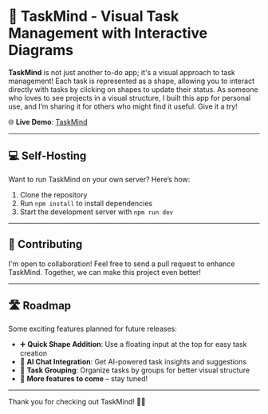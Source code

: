 # 📌 TaskMind - Visual Task Management with Interactive Diagrams

**TaskMind** is not just another to-do app; it's a visual approach to task management! Each task is represented as a shape, allowing you to interact directly with tasks by clicking on shapes to update their status. As someone who loves to see projects in a visual structure, I built this app for personal use, and I’m sharing it for others who might find it useful. Give it a try!  

🌐 **Live Demo**: [TaskMind](https://taskmind.click)

---

## 💻 Self-Hosting

Want to run TaskMind on your own server? Here’s how:

1. Clone the repository
2. Run `npm install` to install dependencies
3. Start the development server with `npm run dev`

---

## 🤝 Contributing

I'm open to collaboration! Feel free to send a pull request to enhance TaskMind. Together, we can make this project even better!

---

## 🛣️ Roadmap

Some exciting features planned for future releases:

- ➕ **Quick Shape Addition**: Use a floating input at the top for easy task creation
- 💬 **AI Chat Integration**: Get AI-powered task insights and suggestions
- 📂 **Task Grouping**: Organize tasks by groups for better visual structure
- 🚀 **More features to come** – stay tuned!

---

Thank you for checking out TaskMind! 🧑‍💻
